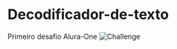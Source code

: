 # Decodificador-de-texto
Primeiro desafio Alura-One
![Challenge](https://user-images.githubusercontent.com/111307963/234986368-2bedb2df-d722-4943-ab35-56a14199e087.png)
